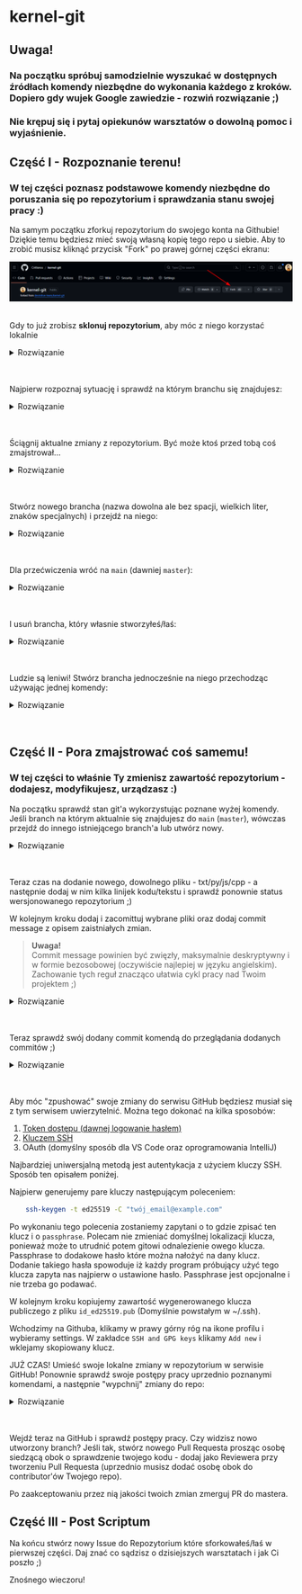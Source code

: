 # kernel-git

## Uwaga!
### Na początku spróbuj samodzielnie wyszukać w dostępnych źródłach komendy niezbędne do wykonania każdego z kroków. Dopiero gdy wujek Google zawiedzie - rozwiń rozwiązanie ;) 
### Nie krępuj się i pytaj opiekunów warsztatów o dowolną pomoc i wyjaśnienie. 

## Część I - Rozpoznanie terenu!
### W tej części poznasz podstawowe komendy niezbędne do poruszania się po repozytorium i sprawdzania stanu swojej pracy :) 

Na samym początku zforkuj repozytorium do swojego konta na Githubie! Dziękie temu będziesz mieć swoją własną kopię tego repo u siebie.
Aby to zrobić musisz kliknąć przycisk "Fork" po prawej górnej części ekranu:

![image](./img//fork-button.png)

<br>Gdy to już zrobisz <b>sklonuj repozytorium</b>, aby móc z niego korzystać lokalnie
<details><summary>Rozwiązanie</summary>
<p>

```bash
git clone https://github.com/<nazwa-twojego-konta-na-githubie>/kernel-git.git
```
</p>
</details>
<br><br>

Najpierw rozpoznaj sytuację i sprawdź na którym branchu się znajdujesz:
<details><summary>Rozwiązanie</summary>
<p>

```bash
git status
git branch
```
</p>
</details>
<br><br>

Ściągnij aktualne zmiany z repozytorium. Być może ktoś przed tobą coś zmajstrował...
<details><summary>Rozwiązanie</summary>
<p>

```bash
git fetch
git pull
```
</p>
</details>
<br><br>

Stwórz nowego brancha (nazwa dowolna ale bez spacji, wielkich liter, znaków specjalnych) i przejdź na niego:
<details><summary>Rozwiązanie</summary>
<p>

```bash
git branch <nazwa-brancha>
git checkout <nazwa-brancha>
```
</p>
</details>
<br><br>


Dla przećwiczenia wróć na `main` (dawniej `master`):
<details><summary>Rozwiązanie</summary>
<p>

```bash
git checkout master
```
</p>
</details>
<br><br>


I usuń brancha, który własnie stworzyłeś/łaś:
<details><summary>Rozwiązanie</summary>
<p>

```bash
git branch -D <nazwa-brancha>
```
</p>
</details>
<br><br>

Ludzie są leniwi! Stwórz brancha jednocześnie na niego przechodząc używając jednej komendy:
<details><summary>Rozwiązanie</summary>
<p>

```bash
git checkout -b <nazwa-brancha>
```
</p>
</details>
<br><br>

## Część II - Pora zmajstrować coś samemu!
### W tej części to właśnie Ty zmienisz zawartość repozytorium - dodajesz, modyfikujesz, urządzasz :)  

Na początku sprawdź stan git'a wykorzystując poznane wyżej komendy. Jeśli branch na którym aktualnie się znajdujesz do `main` (`master`), wówczas przejdź do innego istniejącego branch'a lub utwórz nowy.
<details><summary>Rozwiązanie</summary>
<p>

`git status`, `git branch`

</p>
</details>
<br><br>


Teraz czas na dodanie nowego, dowolnego pliku - txt/py/js/cpp - a następnie dodaj w nim kilka linijek kodu/tekstu i sprawdź ponownie status wersjonowanego repozytorium ;) 

W kolejnym kroku dodaj i zacomittuj wybrane pliki oraz dodaj commit message z opisem zaistniałych zmian. 
> <b>Uwaga!</b><br> 
> Commit message powinien być zwięzły, maksymalnie deskryptywny i w formie bezosobowej (oczywiście najlepiej w języku angielskim). Zachowanie tych reguł znacząco ułatwia cykl pracy nad Twoim projektem ;) 
   
<details><summary>Rozwiązanie</summary>
<p>

```bash
git add <PATH_TO_FILE>
git commit -m <MESSAGE_WRITTEN_IN_QUOTES>
```
Wyjście z trybu przeglądania commitów - literka `q`.

</p>
</details>
<br><br>

Teraz sprawdź swój dodany commit komendą do przeglądania dodanych commitów ;)   
<details><summary>Rozwiązanie</summary>
<p>

```bash
git log
```
Wyjście z trybu przeglądania commitów - literka `q`.

</p>
</details>
<br><br>

Aby móc "zpushować" swoje zmiany do serwisu GitHub będziesz musiał się z tym serwisem uwierzytelnić. Można tego dokonać na kilka sposobów:

<ol>
<li><a href="https://docs.github.com/en/authentication/keeping-your-account-and-data-secure/creating-a-personal-access-token">Token dostępu (dawnej logowanie hasłem)</a></li>
<li><a href="https://docs.github.com/en/authentication/connecting-to-github-with-ssh/generating-a-new-ssh-key-and-adding-it-to-the-ssh-agent">Kluczem SSH</a></li>
<li>OAuth (domyślny sposób dla VS Code oraz oprogramowania IntelliJ)</li>
</ol>

Najbardziej uniwersjalną metodą jest autentykacja z użyciem kluczy SSH. Sposób ten opisałem poniżej.

Najpierw generujemy pare kluczy następującym poleceniem:
```bash
    ssh-keygen -t ed25519 -C "twój_email@example.com"
```
Po wykonaniu tego polecenia zostaniemy zapytani o to gdzie zpisać ten klucz i o `passphrase`. Polecam nie zmieniać domyślnej lokalizacji klucza, ponieważ może to utrudnić potem gitowi odnalezienie owego klucza. Passphrase to dodakowe hasło które można nałożyć na dany klucz. Dodanie takiego hasła spowoduje iż każdy program próbujący użyć tego klucza zapyta nas najpierw o ustawione hasło. Passphrase jest opcjonalne i nie trzeba go podawać.

W kolejnym kroku kopiujemy zawartość wygenerowanego klucza publiczego z pliku `id_ed25519.pub` (Domyślnie powstałym w ~/.ssh). 

Wchodzimy na Githuba, klikamy w prawy górny róg na ikone profilu i wybieramy settings. W zakładce `SSH and GPG keys` klikamy `Add new` i wklejamy skopiowany klucz.

JUŻ CZAS! 
Umieść swoje lokalne zmiany w repozytorium w serwisie GitHub! Ponownie sprawdź swoje postępy pracy uprzednio poznanymi komendami, a następnie "wypchnij" zmiany do repo:
<details><summary>Rozwiązanie</summary>
<p>

```bash
git push origin <nazwa-brancha>
```

</p>
</details>
<br><br>


Wejdź teraz na GitHub i sprawdź postępy pracy. Czy widzisz nowo utworzony branch? Jeśli tak, stwórz nowego Pull Requesta prosząc osobę siedzącą obok o sprawdzenie twojego kodu - dodaj jako Reviewera przy tworzeniu Pull Requesta (uprzednio musisz dodać osobę obok do contributor'ów Twojego repo).

Po zaakceptowaniu przez nią jakości twoich zmian zmerguj PR do mastera.


## Część III - Post Scriptum

Na końcu stwórz nowy Issue do Repozytorium które sforkowałeś/łaś w pierwszej części. Daj znać co sądzisz o dzisiejszych warsztatach i jak Ci poszło ;) 

Znośnego wieczoru! 
